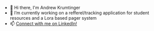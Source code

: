 - 👋 Hi there, I'm Andrew Krumtinger
- 🔭 I’m currently working on a refferel/tracking application for student resources and a Lora based pager system
- 📫 [Connect with me on LinkedIn!](https://www.linkedin.com/in/andrew-krum/)
